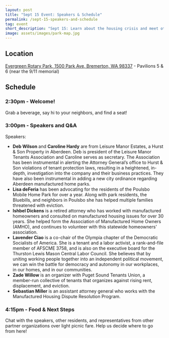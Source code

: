 ```yaml
---
layout: post 
title: "Sept 15 Event: Speakers & Schedule"
permalink: /sept-15-speakers-and-schedule
tag: event
short_description: "Sept 15: Learn about the housing crisis and meet other tenants to fight Hurst & Sons evictions and rent increases."
image: assets/images/park-map.jpg
---
```


## Location
[Evergreen Rotary Park, 1500 Park Ave, Bremerton, WA 98337](https://maps.app.goo.gl/PD12SdYusCiouEEb6) - Pavilions 5 & 6 (near the 9/11 memorial)

## Schedule

### 2:30pm - Welcome!
Grab a beverage, say hi to your neighbors, and find a seat!

### 3:00pm - Speakers and Q&A

Speakers:
 - **Deb Wilson** and **Caroline Hardy** are from Leisure Manor Estates, a Hurst & Son Property in Aberdeen. Deb is president of the Leisure Manor Tenants Association and Caroline serves as secretary. The Association has been instrumental in alerting the Attorney General’s office to Hurst & Son violations of tenant protection laws, resulting in a heightened, in-depth, investigation into the company and their business practices. They have also been instrumental in adding a new city ordinance regarding Aberdeen manufactured home parks. 
 - **Lisa deFeria** has been advocating for the residents of the Poulsbo Mobile Home Park for over a year. Along with park residents, the Bluebills, and neighbors in Poulsbo she has helped multiple families threatened with eviction.
 - **Ishbel Dickens** is a retired attorney who has worked with manufactured homeowners and consulted on manufactured housing issues for over 30 years. She helped form the Association of Manufactured Home Owners (AMHO), and continues to volunteer with this statewide homeowners’ association.
 - **Lavender Ciao** is a co-chair of the Olympia chapter of the Democratic Socialists of America. She is a tenant and a labor activist, a rank-and-file member of AFSCME 3758, and is also on the executive board for the Thurston Lewis Mason Central Labor Council. She believes that by uniting working people together into an independent political movement, we can win the battle for democracy and autonomy in our workplaces, in our homes, and in our communities.
 - **Zade Willow** is an organizer with Puget Sound Tenants Union, a member-run collective of tenants that organizes against rising rent, displacement, and eviction. 
 - **Sebastian Miller** is an assistant attorney general who works with the Manufactured Housing Dispute Resolution Program.

### 4:15pm - Food & Next Steps
Chat with the speakers, other residents, and representatives from other partner organizations over light picnic fare. Help us decide where to go from here!
